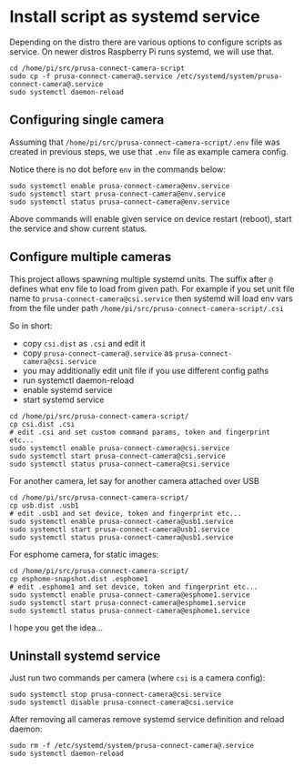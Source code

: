 # Install script as systemd service

Depending on the distro there are various options to configure scripts as service.
On newer distros Raspberry Pi runs systemd, we will use that.

```shell
cd /home/pi/src/prusa-connect-camera-script
sudo cp -f prusa-connect-camera@.service /etc/systemd/system/prusa-connect-camera@.service
sudo systemctl daemon-reload
```

## Configuring single camera

Assuming that `/home/pi/src/prusa-connect-camera-script/.env` file was created in
previous steps, we use that `.env` file as example camera config.

Notice there is no dot before `env` in the commands below:

```shell
sudo systemctl enable prusa-connect-camera@env.service
sudo systemctl start prusa-connect-camera@env.service
sudo systemctl status prusa-connect-camera@env.service
```

Above commands will enable given service on device restart (reboot),
start the service and show current status.

## Configure multiple cameras

This project allows spawning multiple systemd units.
The suffix after `@` defines what env file to load from given path.
For example if you set unit file name to `prusa-connect-camera@csi.service`
then systemd will load env vars from the file under path
`/home/pi/src/prusa-connect-camera-script/.csi`

So in short:

- copy `csi.dist` as `.csi` and edit it
- copy `prusa-connect-camera@.service` as `prusa-connect-camera@csi.service`
- you may additionally edit unit file if you use different config paths
- run systemctl daemon-reload
- enable systemd service
- start systemd service

```shell
cd /home/pi/src/prusa-connect-camera-script/
cp csi.dist .csi
# edit .csi and set custom command params, token and fingerprint etc...
sudo systemctl enable prusa-connect-camera@csi.service
sudo systemctl start prusa-connect-camera@csi.service
sudo systemctl status prusa-connect-camera@csi.service
```

For another camera, let say for another camera attached over USB

```shell
cd /home/pi/src/prusa-connect-camera-script/
cp usb.dist .usb1
# edit .usb1 and set device, token and fingerprint etc...
sudo systemctl enable prusa-connect-camera@usb1.service
sudo systemctl start prusa-connect-camera@usb1.service
sudo systemctl status prusa-connect-camera@usb1.service
```

For esphome camera, for static images:

```shell
cd /home/pi/src/prusa-connect-camera-script/
cp esphome-snapshot.dist .esphome1
# edit .esphome1 and set device, token and fingerprint etc...
sudo systemctl enable prusa-connect-camera@esphome1.service
sudo systemctl start prusa-connect-camera@esphome1.service
sudo systemctl status prusa-connect-camera@esphome1.service
```

I hope you get the idea...

## Uninstall systemd service

Just run two commands per camera (where `csi` is a camera config):

```shell
sudo systemctl stop prusa-connect-camera@csi.service
sudo systemctl disable prusa-connect-camera@csi.service
```

After removing all cameras remove systemd service definition and reload daemon:

```shell
sudo rm -f /etc/systemd/system/prusa-connect-camera@.service
sudo systemctl daemon-reload
```
